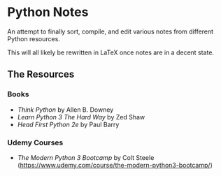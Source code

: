 # Python Notes

An attempt to finally sort, compile, and edit various notes from different
Python resources.

This will all likely be rewritten in LaTeX once notes are in a decent state.

## The Resources

### Books

- *Think Python* by Allen B. Downey
- *Learn Python 3 The Hard Way* by Zed Shaw
- *Head First Python 2e* by Paul Barry

### Udemy Courses

- *The Modern Python 3 Bootcamp* by Colt Steele (https://www.udemy.com/course/the-modern-python3-bootcamp/)
